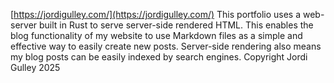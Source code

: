 [https://jordigulley.com/](https://jordigulley.com/)
This portfolio uses a web-server built in Rust to serve server-side rendered HTML. This enables the blog functionality of my website to use Markdown files as a simple and effective way to easily create new posts. Server-side rendering also means my blog posts can be easily indexed by search engines.
Copyright Jordi Gulley 2025